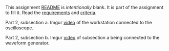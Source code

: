 This assignment [README](README.md) is _intentionally_ blank. It is part of the assignment to fill it. Read the [requirements](requirements.md) and [criteria](criteria.md).

Part 2, subsection a. Imgur [video](https://imgur.com/a/HzCuyRR) of the workstation connected to the oscilloscope.

Part 2, subsection b. Imgur [video](https://imgur.com/a/rWE1h2B) of subsection a being connected to the waveform generator.

